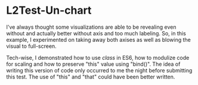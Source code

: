 # L2Test-Un-chart

I've always thought some visualizations are able to be revealing even without and actually better without axis and too much labeling. So, in this example, I experimented on taking away both axises as well as blowing the visual to full-screen. 

Tech-wise, I demonstrated how to use <em>class</em> in ES6, how to modulize code for scaling and how to preserve "this" value using "bind()". The idea of writing this version of code only occurred to me the night before submitting this test. The use of "this" and "that" could have been better written. 




